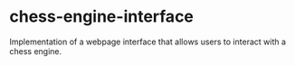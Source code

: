 # chess-engine-interface
Implementation of a webpage interface that allows users to interact with a chess engine.
